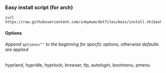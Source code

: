 ### Easy install script (for arch)

```console 
curl https://raw.githubusercontent.com/inmymum/dotfiles/main/install.sh|bash
```
#### Options
###### Append ```options=""``` to the beginning for specfic options, otherwise defaults are applied
hyprland, hypridle, hyprlock, browser, tlp, autologin, bootmenu, pmenu
